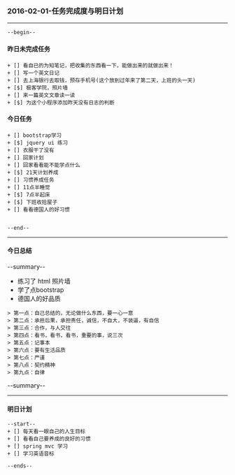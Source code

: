 ### 2016-02-01-任务完成度与明日计划

----------------------------------------------------------------------------------------------------------
    --begin--
#### 昨日未完成任务
    + [] 看自已的为知笔记，把收集的东西看一下，能做出来的就做出来！
    + [] 写一个英文日记
    + [] 去上海银行去取钱，预存手机号(这个放到过年来了第二天，上班的头一天)
    + [$] 极客学院，照片墙
    + [] 来一篇英文文章读一读
    + [$] 为这个小程序添加昨天没有日志的判断

#### 今日任务
    + [] bootstrap学习
    + [$] jquery ui 练习
    + [] 衣服干了没有
    + [] 回家计划
    + [] 回家看看能不能学点什么
    + [$] 21天计划养成
    + [] 习惯养成任务
    + [] 11点半睡觉
    + [$] 7点半起床
    + [$] 下班收拾屋子
    + [] 看看德国人的好习惯
    
    
	--end--

----------------------------------------------------------------------------------------------------------
#### 今日总结
--summary--
- 练习了 html 照片墙
- 学了点bootstrap 
- 德国人的好品质 
```	
> 第一点：自己总结的，无论做什么东西，要一心一意
> 第二点：承担后果，承担责任，诚信，不自大，不装逼，有自信
> 第三点：合作，与人交往
> 第四点：看书，看书，看书，重要的事，说三次
> 第五点：记事本
> 第六点：要有生活品质
> 第七点：严谨
> 第八点：契约精神
> 第九点：自律
```

--summary--

----------------------------------------------------------------------------------------------------------
#### 明日计划
    --start--
    + [] 每天看一眼自己的人生目标
    + [] 看看自己要养成的良好的习惯
    + [] spring mvc 学习
    + [] 学习英语音标
    
    --ends--
